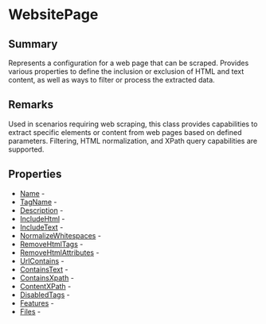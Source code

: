 # WebsitePage

## Summary

Represents a configuration for a web page that can be scraped. Provides various properties
to define the inclusion or exclusion of HTML and text content, as well as ways to filter
or process the extracted data.

## Remarks

Used in scenarios requiring web scraping, this class provides capabilities to extract specific
elements or content from web pages based on defined parameters. Filtering, HTML normalization, and
XPath query capabilities are supported.

## Properties

* [Name](WebsitePage.Name.md) - 
* [TagName](WebsitePage.TagName.md) - 
* [Description](WebsitePage.Description.md) - 
* [IncludeHtml](WebsitePage.IncludeHtml.md) - 
* [IncludeText](WebsitePage.IncludeText.md) - 
* [NormalizeWhitespaces](WebsitePage.NormalizeWhitespaces.md) - 
* [RemoveHtmlTags](WebsitePage.RemoveHtmlTags.md) - 
* [RemoveHtmlAttributes](WebsitePage.RemoveHtmlAttributes.md) - 
* [UrlContains](WebsitePage.UrlContains.md) - 
* [ContainsText](WebsitePage.ContainsText.md) - 
* [ContainsXpath](WebsitePage.ContainsXpath.md) - 
* [ContentXPath](WebsitePage.ContentXPath.md) - 
* [DisabledTags](WebsitePage.DisabledTags.md) - 
* [Features](WebsitePage.Features.md) - 
* [Files](WebsitePage.Files.md) - 
